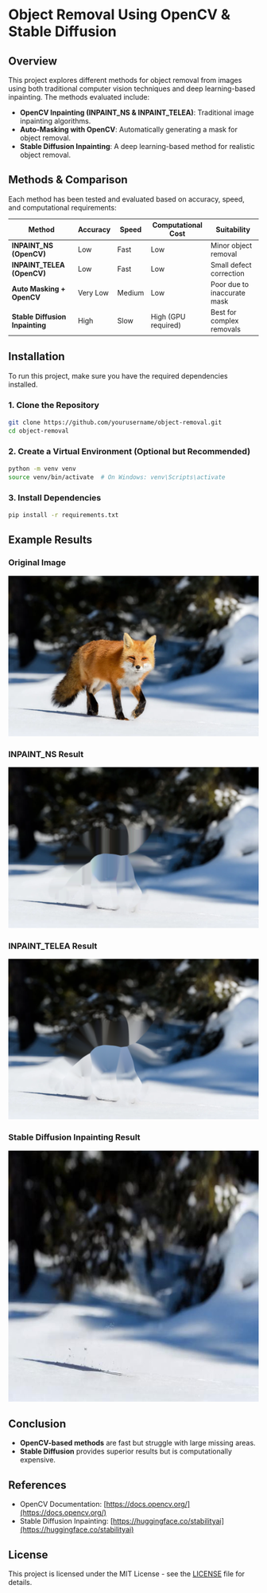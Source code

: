 # Object Removal Using OpenCV & Stable Diffusion

## Overview
This project explores different methods for object removal from images using both traditional computer vision techniques and deep learning-based inpainting. The methods evaluated include:

- **OpenCV Inpainting (INPAINT_NS & INPAINT_TELEA)**: Traditional image inpainting algorithms.
- **Auto-Masking with OpenCV**: Automatically generating a mask for object removal.
- **Stable Diffusion Inpainting**: A deep learning-based method for realistic object removal.

## Methods & Comparison
Each method has been tested and evaluated based on accuracy, speed, and computational requirements:

| Method                      | Accuracy | Speed | Computational Cost | Suitability |
|-----------------------------|----------|--------|---------------------|-------------|
| **INPAINT_NS (OpenCV)**     | Low      | Fast   | Low                 | Minor object removal |
| **INPAINT_TELEA (OpenCV)**  | Low      | Fast   | Low                 | Small defect correction |
| **Auto Masking + OpenCV**   | Very Low | Medium | Low                 | Poor due to inaccurate mask |
| **Stable Diffusion Inpainting** | High     | Slow   | High (GPU required) | Best for complex removals |

## Installation
To run this project, make sure you have the required dependencies installed.

### **1. Clone the Repository**
```bash
git clone https://github.com/yourusername/object-removal.git
cd object-removal
```

### **2. Create a Virtual Environment (Optional but Recommended)**
```bash
python -m venv venv
source venv/bin/activate  # On Windows: venv\Scripts\activate
```

### **3. Install Dependencies**
```bash
pip install -r requirements.txt
```



## Example Results
### **Original Image**
![Original](fox.jpg)

### **INPAINT_NS Result**
![INPAINT_NS](INPAINT_NS_algorithm/fox-inpainting.png)

### **INPAINT_TELEA Result**
![INPAINT_TELEA](INPAINT_TELEA_algorithm/fox-inpainting.png)

### **Stable Diffusion Inpainting Result**
![Stable Diffusion](Stable_Diffusion_Inpainting/output.jpg)

## Conclusion
- **OpenCV-based methods** are fast but struggle with large missing areas.
- **Stable Diffusion** provides superior results but is computationally expensive.

## References
- OpenCV Documentation: [https://docs.opencv.org/](https://docs.opencv.org/)
- Stable Diffusion Inpainting: [https://huggingface.co/stabilityai](https://huggingface.co/stabilityai)

## License
This project is licensed under the MIT License - see the [LICENSE](LICENSE) file for details.
